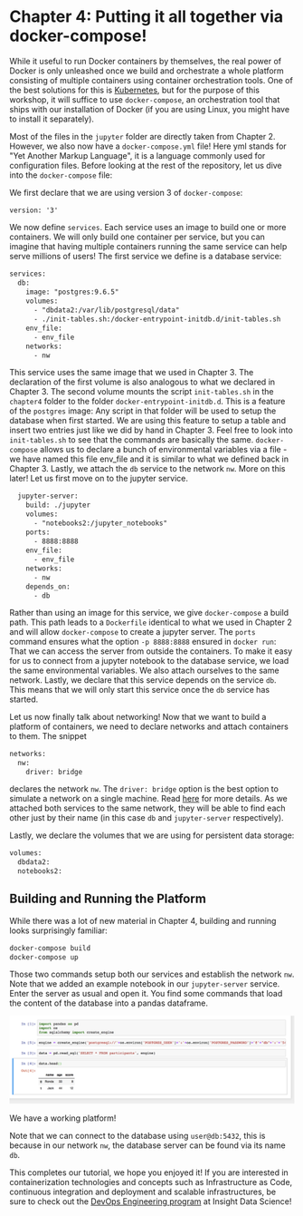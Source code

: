 # Chapter 4: Putting it all together via docker-compose!

While it useful to run Docker containers by themselves, the real power of Docker is only unleashed once we build and orchestrate a whole platform consisting of multiple containers using container orchestration tools. One of the best solutions for this is [Kubernetes](https://kubernetes.io/), but for the purpose of this workshop, it will suffice to use `docker-compose`, an orchestration tool that ships with our installation of Docker (if you are using Linux, you might have to install it separately).

Most of the files in the `jupyter` folder are directly taken from Chapter 2.  However, we also now have a `docker-compose.yml` file!
Here yml stands for "Yet Another Markup Language", it is a language commonly used for configuration files.
Before looking at the rest of the repository, let us dive into the `docker-compose` file:

We first declare that we are using version 3 of `docker-compose`:

    version: '3'

We now define `services`. Each service uses an image to build one or more containers. We will only build one container per service, but you can imagine that having multiple containers running the same service can help serve millions of users!
The first service we define is a database service:
```
services:
  db:
    image: "postgres:9.6.5"
    volumes:
      - "dbdata2:/var/lib/postgresql/data"
      - ./init-tables.sh:/docker-entrypoint-initdb.d/init-tables.sh
    env_file:  
      - env_file
    networks:
      - nw
```
This service uses the same image that we used in Chapter 3. The declaration of the first volume is also analogous to what we declared in Chapter 3. The second volume mounts the script `init-tables.sh` in the `chapter4` folder to the folder `docker-entrypoint-initdb.d`. This is a feature of the `postgres` image: Any script in that folder will be used to setup the database when first started. We are using this feature to setup a table and insert two entries just like we did by hand in Chapter 3. Feel free to look into `init-tables.sh` to see that the commands are basically the same.
`docker-compose` allows us to declare a bunch of environmental variables via a file - we have named this file env_file and it is similar to what we defined back in Chapter 3.
Lastly, we attach the `db` service to the network `nw`. More on this later! Let us first move on to the jupyter service.
```
  jupyter-server:
    build: ./jupyter
    volumes:
      - "notebooks2:/jupyter_notebooks"
    ports:
      - 8888:8888
    env_file:
      - env_file
    networks:
      - nw
    depends_on:
      - db
```
Rather than using an image for this service, we give `docker-compose` a build path. This path leads to a `Dockerfile` identical to what we used in Chapter 2 and will allow `docker-compose` to create a jupyter server. The `ports` command ensures what the option `-p 8888:8888` ensured in `docker run`: That we can access the server from outside the containers. To make it easy for us to connect from a jupyter notebook to the database service, we load the same environmental variables. We also attach ourselves to the same network. Lastly, we declare that this service depends on the service `db`. This means that we will only start this service once the `db` service has started.

Let us now finally talk about networking! Now that we want to build a platform of containers, we need to declare networks and attach containers to them. The snippet
```
networks:
  nw:
    driver: bridge
```
declares the network `nw`. The `driver: bridge` option is the best option to simulate a network on a single machine. Read [here](https://docs.docker.com/compose/compose-file/#networks) for more details. As we attached both services to the same network, they will be able to find each other just by their name (in this case `db` and `jupyter-server` respectively).

Lastly, we declare the volumes that we are using for persistent data storage:
```
volumes:
  dbdata2:
  notebooks2:
```

## Building and Running the Platform

While there was a lot of new material in Chapter 4, building and running looks surprisingly familiar:
```
docker-compose build
docker-compose up
```

Those two commands setup both our services and establish the network `nw`. Note that we added an example notebook in our `jupyter-server` service. Enter the server as usual and open it. You find some commands that load the content of the database into a pandas dataframe.

![dataframe](./img/ipython.png)

 We have a working platform!

Note that we can connect to the database using `user@db:5432`, this is because in our network `nw`, the database server can be found via its name `db`.

This completes our tutorial, we hope you enjoyed it! If you are interested in containerization technologies and concepts such as Infrastructure as Code, continuous integration and deployment and scalable infrastructures, be sure to check out the [DevOps Engineering program](https://www.insightdevops.com) at Insight Data Science!
